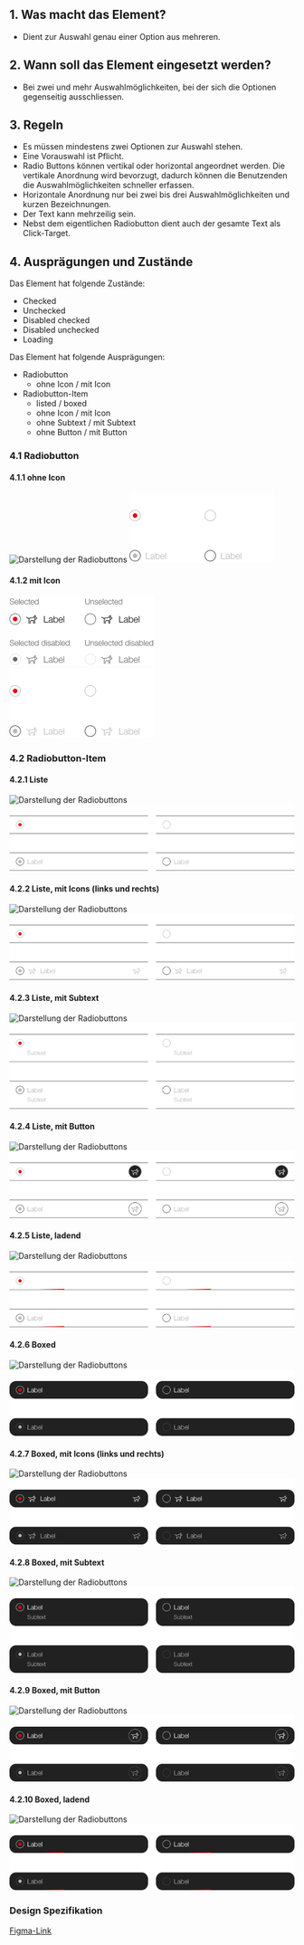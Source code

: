 ## 1. Was macht das Element?
*   Dient zur Auswahl genau einer Option aus mehreren.

## 2. Wann soll das Element eingesetzt werden?
*   Bei zwei und mehr Auswahlmöglichkeiten, bei der sich die Optionen gegenseitig ausschliessen.

## 3. Regeln
*   Es müssen mindestens zwei Optionen zur Auswahl stehen.
*   Eine Vorauswahl ist Pflicht.
*   Radio Buttons können vertikal oder horizontal angeordnet werden. Die vertikale Anordnung wird bevorzugt, dadurch können die Benutzenden die Auswahlmöglichkeiten schneller erfassen.
*   Horizontale Anordnung nur bei zwei bis drei Auswahlmöglichkeiten und kurzen Bezeichnungen.
*   Der Text kann mehrzeilig sein.
*   Nebst dem eigentlichen Radiobutton dient auch der gesamte Text als Click-Target.

## 4. Ausprägungen und Zustände
Das Element hat folgende Zustände:
*   Checked
*   Unchecked
*   Disabled checked
*   Disabled unchecked
*   Loading

Das Element hat folgende Ausprägungen:
*   Radiobutton
    *   ohne Icon / mit Icon
*   Radiobutton-Item
    *   listed / boxed
    *   ohne Icon / mit Icon
    *   ohne Subtext / mit Subtext
    *   ohne Button / mit Button

<label class="switch" style="display:none"><input type="checkbox"><span class="slider round"></span></label>

### 4.1 Radiobutton
#### 4.1.1 ohne Icon
![Darstellung der Radiobuttons](https://raw.githubusercontent.com/sbb-design-systems/design-system-mobile-documentation/doku-update/documentation/radiobutton/images/radiobutton-default-light.png 'class: image light')
![Darstellung der Radiobuttons](https://raw.githubusercontent.com/sbb-design-systems/design-system-mobile-documentation/doku-update/documentation/radiobutton/images/radiobutton-default-dark.png 'class: image dark hide')

#### 4.1.2 mit Icon
![Darstellung der Radiobuttons](https://raw.githubusercontent.com/sbb-design-systems/design-system-mobile-documentation/doku-update/documentation/radiobutton/images/radiobutton-icon-light.png 'class: image light')
![Darstellung der Radiobuttons](https://raw.githubusercontent.com/sbb-design-systems/design-system-mobile-documentation/doku-update/documentation/radiobutton/images/radiobutton-icon-dark.png 'class: image dark hide')

### 4.2 Radiobutton-Item
#### 4.2.1 Liste
![Darstellung der Radiobuttons](https://raw.githubusercontent.com/sbb-design-systems/design-system-mobile-documentation/doku-update/documentation/radiobutton/images/radiobutton-item-list-light.png 'class: image light')
![Darstellung der Radiobuttons](https://raw.githubusercontent.com/sbb-design-systems/design-system-mobile-documentation/doku-update/documentation/radiobutton/images/radiobutton-item-list-dark.png 'class: image dark hide')

#### 4.2.2 Liste, mit Icons (links und rechts)
![Darstellung der Radiobuttons](https://raw.githubusercontent.com/sbb-design-systems/design-system-mobile-documentation/doku-update/documentation/radiobutton/images/radiobutton-item-list-icon-light.png 'class: image light')
![Darstellung der Radiobuttons](https://raw.githubusercontent.com/sbb-design-systems/design-system-mobile-documentation/doku-update/documentation/radiobutton/images/radiobutton-item-list-icon-dark.png 'class: image dark hide')

#### 4.2.3 Liste, mit Subtext
![Darstellung der Radiobuttons](https://raw.githubusercontent.com/sbb-design-systems/design-system-mobile-documentation/doku-update/documentation/radiobutton/images/radiobutton-item-list-subtext-light.png 'class: image light')
![Darstellung der Radiobuttons](https://raw.githubusercontent.com/sbb-design-systems/design-system-mobile-documentation/doku-update/documentation/radiobutton/images/radiobutton-item-list-subtext-dark.png 'class: image dark hide')

#### 4.2.4 Liste, mit Button
![Darstellung der Radiobuttons](https://raw.githubusercontent.com/sbb-design-systems/design-system-mobile-documentation/doku-update/documentation/radiobutton/images/radiobutton-item-list-button-light.png 'class: image light')
![Darstellung der Radiobuttons](https://raw.githubusercontent.com/sbb-design-systems/design-system-mobile-documentation/doku-update/documentation/radiobutton/images/radiobutton-item-list-button-dark.png 'class: image dark hide')

#### 4.2.5 Liste, ladend
![Darstellung der Radiobuttons](https://raw.githubusercontent.com/sbb-design-systems/design-system-mobile-documentation/doku-update/documentation/radiobutton/images/radiobutton-item-list-loading-light.png 'class: image light')
![Darstellung der Radiobuttons](https://raw.githubusercontent.com/sbb-design-systems/design-system-mobile-documentation/doku-update/documentation/radiobutton/images/radiobutton-item-list-loading-dark.png 'class: image dark hide')

#### 4.2.6 Boxed
![Darstellung der Radiobuttons](https://raw.githubusercontent.com/sbb-design-systems/design-system-mobile-documentation/doku-update/documentation/radiobutton/images/radiobutton-item-boxed-light.png 'class: image light')
![Darstellung der Radiobuttons](https://raw.githubusercontent.com/sbb-design-systems/design-system-mobile-documentation/doku-update/documentation/radiobutton/images/radiobutton-item-boxed-dark.png 'class: image dark hide')

#### 4.2.7 Boxed, mit Icons (links und rechts)
![Darstellung der Radiobuttons](https://raw.githubusercontent.com/sbb-design-systems/design-system-mobile-documentation/doku-update/documentation/radiobutton/images/radiobutton-item-boxed-icon-light.png 'class: image light')
![Darstellung der Radiobuttons](https://raw.githubusercontent.com/sbb-design-systems/design-system-mobile-documentation/doku-update/documentation/radiobutton/images/radiobutton-item-boxed-icon-dark.png 'class: image dark hide')

#### 4.2.8 Boxed, mit Subtext
![Darstellung der Radiobuttons](https://raw.githubusercontent.com/sbb-design-systems/design-system-mobile-documentation/doku-update/documentation/radiobutton/images/radiobutton-item-boxed-subtext-light.png 'class: image light')
![Darstellung der Radiobuttons](https://raw.githubusercontent.com/sbb-design-systems/design-system-mobile-documentation/doku-update/documentation/radiobutton/images/radiobutton-item-boxed-subtext-dark.png 'class: image dark hide')

#### 4.2.9 Boxed, mit Button
![Darstellung der Radiobuttons](https://raw.githubusercontent.com/sbb-design-systems/design-system-mobile-documentation/doku-update/documentation/radiobutton/images/radiobutton-item-boxed-button-light.png 'class: image light')
![Darstellung der Radiobuttons](https://raw.githubusercontent.com/sbb-design-systems/design-system-mobile-documentation/doku-update/documentation/radiobutton/images/radiobutton-item-boxed-button-dark.png 'class: image dark hide')

#### 4.2.10 Boxed, ladend
![Darstellung der Radiobuttons](https://raw.githubusercontent.com/sbb-design-systems/design-system-mobile-documentation/doku-update/documentation/radiobutton/images/radiobutton-item-boxed-loading-light.png 'class: image light')
![Darstellung der Radiobuttons](https://raw.githubusercontent.com/sbb-design-systems/design-system-mobile-documentation/doku-update/documentation/radiobutton/images/radiobutton-item-boxed-loading-dark.png 'class: image dark hide')

### Design Spezifikation
[Figma-Link](https://www.figma.com/file/WOtLIam1xwrqcgnAITsEhV/Design-System-Mobile?node-id=33%3A6107)
